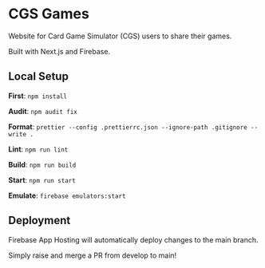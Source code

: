 # CGS Games

Website for Card Game Simulator (CGS) users to share their games.

Built with Next.js and Firebase.

## Local Setup

**First**: `npm install`

**Audit**: `npm audit fix`

**Format**: `prettier --config .prettierrc.json --ignore-path .gitignore --write .`

**Lint**: `npm run lint`

**Build**: `npm run build`

**Start**: `npm run start`

**Emulate**: `firebase emulators:start`

## Deployment

Firebase App Hosting will automatically deploy changes to the main branch.

Simply raise and merge a PR from develop to main!
